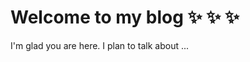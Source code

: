 # Welcome to my blog :sparkles: :sparkles: :sparkles:

I'm glad you are here. I plan to talk about ...
